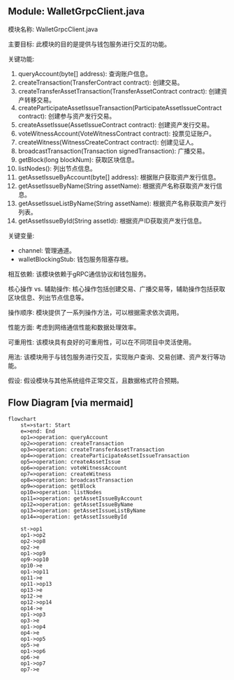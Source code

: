 ## Module: WalletGrpcClient.java
模块名称: WalletGrpcClient.java

主要目标: 此模块的目的是提供与钱包服务进行交互的功能。

关键功能: 
1. queryAccount(byte[] address): 查询账户信息。
2. createTransaction(TransferContract contract): 创建交易。
3. createTransferAssetTransaction(TransferAssetContract contract): 创建资产转移交易。
4. createParticipateAssetIssueTransaction(ParticipateAssetIssueContract contract): 创建参与资产发行交易。
5. createAssetIssue(AssetIssueContract contract): 创建资产发行交易。
6. voteWitnessAccount(VoteWitnessContract contract): 投票见证账户。
7. createWitness(WitnessCreateContract contract): 创建见证人。
8. broadcastTransaction(Transaction signedTransaction): 广播交易。
9. getBlock(long blockNum): 获取区块信息。
10. listNodes(): 列出节点信息。
11. getAssetIssueByAccount(byte[] address): 根据账户获取资产发行信息。
12. getAssetIssueByName(String assetName): 根据资产名称获取资产发行信息。
13. getAssetIssueListByName(String assetName): 根据资产名称获取资产发行列表。
14. getAssetIssueById(String assetId): 根据资产ID获取资产发行信息。

关键变量: 
- channel: 管理通道。
- walletBlockingStub: 钱包服务阻塞存根。

相互依赖: 该模块依赖于gRPC通信协议和钱包服务。

核心操作 vs. 辅助操作: 核心操作包括创建交易、广播交易等，辅助操作包括获取区块信息、列出节点信息等。

操作顺序: 模块提供了一系列操作方法，可以根据需求依次调用。

性能方面: 考虑到网络通信性能和数据处理效率。

可重用性: 该模块具有良好的可重用性，可以在不同项目中灵活使用。

用法: 该模块用于与钱包服务进行交互，实现账户查询、交易创建、资产发行等功能。

假设: 假设模块与其他系统组件正常交互，且数据格式符合预期。
## Flow Diagram [via mermaid]
```mermaid
flowchart
    st=>start: Start
    e=>end: End
    op1=>operation: queryAccount
    op2=>operation: createTransaction
    op3=>operation: createTransferAssetTransaction
    op4=>operation: createParticipateAssetIssueTransaction
    op5=>operation: createAssetIssue
    op6=>operation: voteWitnessAccount
    op7=>operation: createWitness
    op8=>operation: broadcastTransaction
    op9=>operation: getBlock
    op10=>operation: listNodes
    op11=>operation: getAssetIssueByAccount
    op12=>operation: getAssetIssueByName
    op13=>operation: getAssetIssueListByName
    op14=>operation: getAssetIssueById

    st->op1
    op1->op2
    op2->op8
    op2->e
    op1->op9
    op9->op10
    op10->e
    op1->op11
    op11->e
    op11->op13
    op13->e
    op12->e
    op12->op14
    op14->e
    op1->op3
    op3->e
    op1->op4
    op4->e
    op1->op5
    op5->e
    op1->op6
    op6->e
    op1->op7
    op7->e
```
